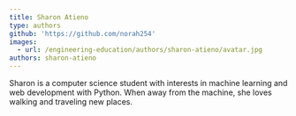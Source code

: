 ```yaml
---
title: Sharon Atieno
type: authors
github: 'https://github.com/norah254'
images:
  - url: /engineering-education/authors/sharon-atieno/avatar.jpg
authors: sharon-atieno
---
```

Sharon is a computer science student with interests in machine learning and web development with Python. When away from the machine, she loves walking and traveling new places.
